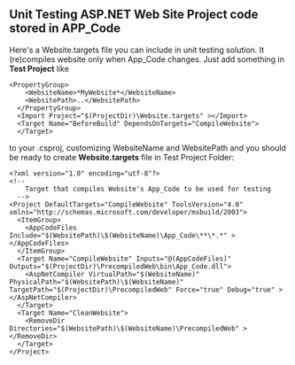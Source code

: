 Unit Testing ASP.NET Web Site Project code stored in APP_Code
---

Here's a Website.targets file you can include in unit testing solution. It (re)compiles website only when App_Code changes. Just add something in **Test Project** like

	<PropertyGroup>
	    <WebsiteName>*MyWebsite*</WebsiteName>
	    <WebsitePath>..</WebsitePath>
	  </PropertyGroup>
	  <Import Project="$(ProjectDir)\Website.targets" ></Import>
	  <Target Name="BeforeBuild" DependsOnTargets="CompileWebsite">
	  </Target>

to your .csproj, customizing WebsiteName and WebsitePath and you should be ready to create **Website.targets** file in Test Project Folder:

	<?xml version="1.0" encoding="utf-8"?>
	<!--
	    Target that compiles Website's App_Code to be used for testing
	  -->
	<Project DefaultTargets="CompileWebsite" ToolsVersion="4.0" xmlns="http://schemas.microsoft.com/developer/msbuild/2003">
	  <ItemGroup>
	    <AppCodeFiles Include="$(WebsitePath)\$(WebsiteName)\App_Code\**\*.*" ></AppCodeFiles>
	  </ItemGroup>
	  <Target Name="CompileWebsite" Inputs="@(AppCodeFiles)" Outputs="$(ProjectDir)\PrecompiledWeb\bin\App_Code.dll">
	    <AspNetCompiler VirtualPath="$(WebsiteName)" PhysicalPath="$(WebsitePath)\$(WebsiteName)" TargetPath="$(ProjectDir)\PrecompiledWeb" Force="true" Debug="true" ></AspNetCompiler>
	  </Target>
	  <Target Name="CleanWebsite">
	    <RemoveDir Directories="$(WebsitePath)\$(WebsiteName)\PrecompiledWeb" ></RemoveDir>
	  </Target>  
	</Project>
